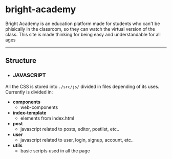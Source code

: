 # bright-academy
Bright Academy is an education platform made for students who can't be phisically in the classroom, so they can watch the virtual version of the class. This site is made thinking for being easy and understandable for all ages

___

## Structure

* ### JAVASCRIPT
All the CSS is stored into `./src/js/` divided in files depending of its uses. Currently is divided in:

* **components**
    * web-components
* **index-template**
    * elements from index.html
* **post**
    * javascript related to posts, editor, postlist, etc..
* **user**
    * javascript related to user, login, signup, account, etc..
* **utils**
    * basic scripts used in all the page
